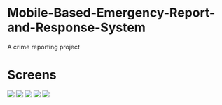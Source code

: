 # Mobile-Based-Emergency-Report-and-Response-System
 A crime reporting project
 
 
 # Screens 
 ![](shots/one.jpg)
  ![](shots/two.jpeg)
   ![](shots/three.jpeg)
    ![](shots/four.jpg)
      ![](shots/five.png)
